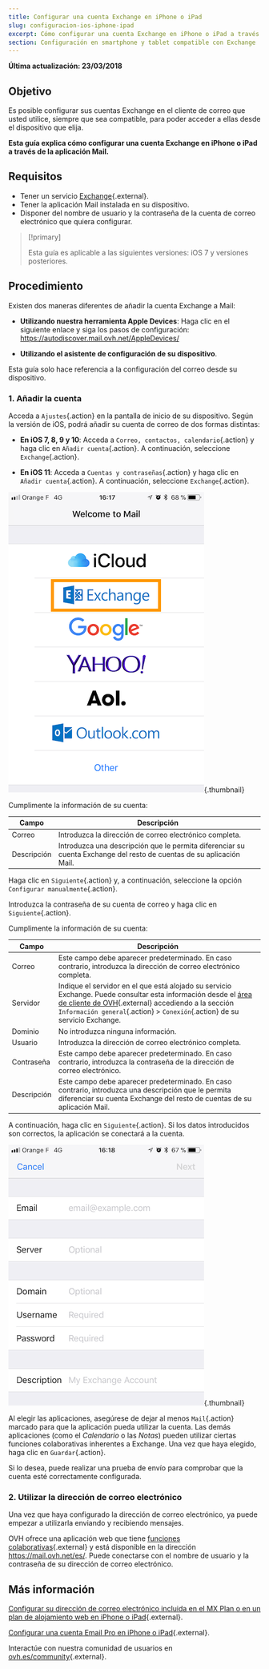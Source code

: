 ```yaml
---
title: Configurar una cuenta Exchange en iPhone o iPad
slug: configuracion-ios-iphone-ipad
excerpt: Cómo configurar una cuenta Exchange en iPhone o iPad a través de la aplicación Mail
section: Configuración en smartphone y tablet compatible con Exchange
---
```


**Última actualización: 23/03/2018**

## Objetivo

Es posible configurar sus cuentas Exchange en el cliente de correo que usted utilice, siempre que sea compatible, para poder acceder a ellas desde el dispositivo que elija.

**Esta guía explica cómo configurar una cuenta Exchange en iPhone o iPad a través de la aplicación Mail.**

## Requisitos

- Tener un servicio [Exchange](https://www.ovh.es/emails/){.external}.
- Tener la aplicación Mail instalada en su dispositivo.
- Disponer del nombre de usuario y la contraseña de la cuenta de correo electrónico que quiera configurar.

> [!primary]
>
> Esta guía es aplicable a las siguientes versiones: iOS 7 y versiones posteriores.
>

## Procedimiento

Existen dos maneras diferentes de añadir la cuenta Exchange a Mail:

- **Utilizando nuestra herramienta Apple Devices**: Haga clic en el siguiente enlace y siga los pasos de configuración: <https://autodiscover.mail.ovh.net/AppleDevices/>

- **Utilizando el asistente de configuración de su dispositivo**.

Esta guía solo hace referencia a la configuración del correo desde su dispositivo.

### 1. Añadir la cuenta

Acceda a `Ajustes`{.action} en la pantalla de inicio de su dispositivo. Según la versión de iOS, podrá añadir su cuenta de correo de dos formas distintas:

- **En iOS 7, 8, 9 y 10**: Acceda a `Correo, contactos, calendario`{.action} y haga clic en `Añadir cuenta`{.action}. A continuación, seleccione `Exchange`{.action}.

- **En iOS 11**: Acceda a `Cuentas y contraseñas`{.action} y haga clic en `Añadir cuenta`{.action}. A continuación, seleccione `Exchange`{.action}.

![Exchange](images/configuration-mail-exchange-ios-step1.png){.thumbnail}

Cumplimente la información de su cuenta:

|Campo|Descripción|
|---|---|
|Correo|Introduzca la dirección de correo electrónico completa.|
|Descripción|Introduzca una descripción que le permita diferenciar su cuenta Exchange del resto de cuentas de su aplicación Mail.|

Haga clic en `Siguiente`{.action} y, a continuación, seleccione la opción `Configurar manualmente`{.action}.

Introduzca la contraseña de su cuenta de correo y haga clic en `Siguiente`{.action}.

Cumplimente la información de su cuenta:

|Campo|Descripción|
|---|---|
|Correo|Este campo debe aparecer predeterminado. En caso contrario, introduzca la dirección de correo electrónico completa.|
|Servidor|Indique el servidor en el que está alojado su servicio Exchange. Puede consultar esta información desde el [área de cliente de OVH](https://www.ovh.com/auth/?action=gotomanager){.external} accediendo a la sección `Información general`{.action} > `Conexión`{.action} de su servicio Exchange.|
|Dominio|No introduzca ninguna información.|
|Usuario|Introduzca la dirección de correo electrónico completa.|  
|Contraseña|Este campo debe aparecer predeterminado. En caso contrario, introduzca la contraseña de la dirección de correo electrónico.|
|Descripción|Este campo debe aparecer predeterminado. En caso contrario, introduzca una descripción que le permita diferenciar su cuenta Exchange del resto de cuentas de su aplicación Mail.|

A continuación, haga clic en `Siguiente`{.action}. Si los datos introducidos son correctos, la aplicación se conectará a la cuenta.

![Exchange](images/configuration-mail-exchange-ios-step2.png){.thumbnail}

Al elegir las aplicaciones, asegúrese de dejar al menos `Mail`{.action} marcado para que la aplicación pueda utilizar la cuenta. Las demás aplicaciones (como el *Calendario* o las *Notas*) pueden utilizar ciertas funciones colaborativas inherentes a Exchange. Una vez que haya elegido, haga clic en `Guardar`{.action}. 

Si lo desea, puede realizar una prueba de envío para comprobar que la cuenta esté correctamente configurada.

### 2. Utilizar la dirección de correo electrónico

Una vez que haya configurado la dirección de correo electrónico, ya puede empezar a utilizarla enviando y recibiendo mensajes.

OVH ofrece una aplicación web que tiene [funciones colaborativas](https://www.ovh.es/emails/){.external} y está disponible en la dirección <https://mail.ovh.net/es/>. Puede conectarse con el nombre de usuario y la contraseña de su dirección de correo electrónico.

## Más información

[Configurar su dirección de correo electrónico incluida en el MX Plan o en un plan de alojamiento web en iPhone o iPad](https://docs.ovh.com/es/emails/correo_guia_de_configuracion_en_iphone_ios_91/){.external}.

[Configurar una cuenta Email Pro en iPhone o iPad](https://docs.ovh.com/es/emails-pro/configuracion-ios-iphone-ipad/){.external}.

Interactúe con nuestra comunidad de usuarios en [ovh.es/community](https://www.ovh.es/community/){.external}.